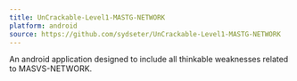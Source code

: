```yaml
---
title: UnCrackable-Level1-MASTG-NETWORK
platform: android
source: https://github.com/sydseter/UnCrackable-Level1-MASTG-NETWORK
---
```


An android application designed to include all thinkable weaknesses related to MASVS-NETWORK.
